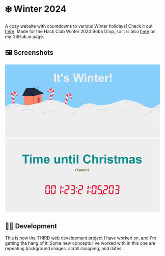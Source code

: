 # ❄️ Winter 2024 
A cozy website with countdowns to various Winter holidays! Check it out [here](https://winter2024.kolin63.com). Made for the Hack Club Winter 2024 Boba Drop, so it is also [here](https://kolin63.github.io/winter2024) on my GitHub.io page. 

## 🖼️ Screenshots
![It's Winter!](/art/promo1.png)
![Time Until Christmas](/art/promo2.png)

## 🧑‍💻 Development
This is now the THIRD web development project I have worked on, and I'm getting the hang of it! Some new concepts I've worked with in this one are repeating background images, scroll snapping, and dates. 
